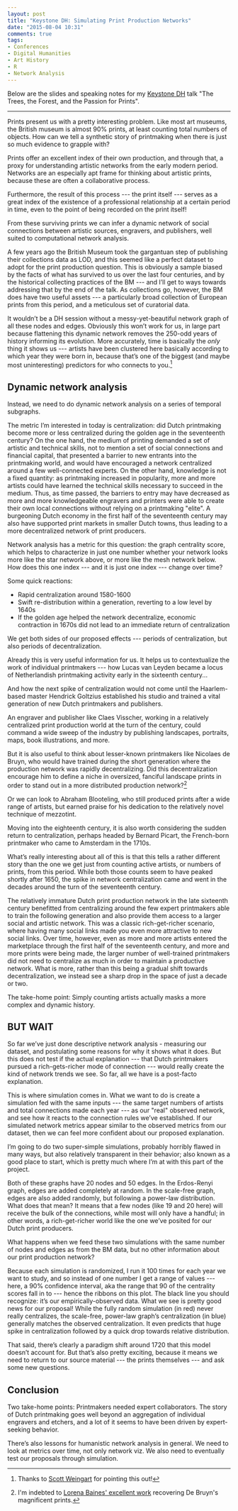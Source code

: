 ```yaml
---
layout: post
title: "Keystone DH: Simulating Print Production Networks"
date: "2015-08-04 10:31"
comments: true
tags:
- Conferences
- Digital Humanities
- Art History
- R
- Network Analysis
---
```


Below are the slides and speaking notes for my [Keystone DH][keydh] talk "The Trees, the Forest, and the Passion for Prints".

[keydh]: http://sceti.library.upenn.edu/KeystoneDH

<script async class="speakerdeck-embed" data-id="cfd91c6cf1a04bf4bdb13ae0b8a07e9a" data-ratio="1.33333333333333" src="//speakerdeck.com/assets/embed.js"></script>

***

<script async class="speakerdeck-embed" data-slide="2" data-id="cfd91c6cf1a04bf4bdb13ae0b8a07e9a" data-ratio="1.33333333333333" src="//speakerdeck.com/assets/embed.js"></script>

Prints present us with a pretty interesting problem. Like most art museums, the
British museum is almost 90% prints, at least counting total numbers of objects.
How can we tell a synthetic story of printmaking when there is just so much
evidence to grapple with?

<script async class="speakerdeck-embed" data-slide="6" data-id="cfd91c6cf1a04bf4bdb13ae0b8a07e9a" data-ratio="1.33333333333333" src="//speakerdeck.com/assets/embed.js"></script>

Prints offer an excellent index of their own production, and through that, a
proxy for understanding artistic networks from the early modern period. Networks
are an especially apt frame for thinking about artistic prints, because these
are often a collaborative process.

<script async class="speakerdeck-embed" data-slide="8" data-id="cfd91c6cf1a04bf4bdb13ae0b8a07e9a" data-ratio="1.33333333333333" src="//speakerdeck.com/assets/embed.js"></script>

Furthermore, the result of this process --- the print itself --- serves as a
great index of the existence of a professional relationship at a certain period
in time, even to the point of being recorded on the print itself!

<script async class="speakerdeck-embed" data-slide="9" data-id="cfd91c6cf1a04bf4bdb13ae0b8a07e9a" data-ratio="1.33333333333333" src="//speakerdeck.com/assets/embed.js"></script>

From these surviving prints we can infer a dynamic network of social connections
between artistic sources, engravers, and publishers, well suited to
computational network analysis.

<script async class="speakerdeck-embed" data-slide="10" data-id="cfd91c6cf1a04bf4bdb13ae0b8a07e9a" data-ratio="1.33333333333333" src="//speakerdeck.com/assets/embed.js"></script>

A few years ago the British Museum took the gargantuan step of publishing their
collections data as LOD, and this seemed like a perfect dataset to adopt for the
print production question. This is obviously a sample biased by the facts of
what has survived to us over the last four centuries, and by the historical
collecting practices of the BM --- and I’ll get to ways towards addressing that
by the end of the talk. As collections go, however, the BM does have two useful
assets --- a particularly broad collection of European prints from this period,
and a meticulous set of curatorial data.

<script async class="speakerdeck-embed" data-slide="11" data-id="cfd91c6cf1a04bf4bdb13ae0b8a07e9a" data-ratio="1.33333333333333" src="//speakerdeck.com/assets/embed.js"></script>

It wouldn’t be a DH session without a messy-yet-beautiful network graph of all
these nodes and edges. Obviously this won’t work for us, in large part because
flattening this dynamic network removes the 250-odd years of history informing
its evolution. More accurately, time is basically the _only_ thing it shows us ---
artists have been clustered here basically according to which year they were
born in, because that’s one of the biggest (and maybe most uninteresting)
predictors for who connects to you.[^scott]

[^scott]: Thanks to [Scott Weingart](http://www.scottbot.net/) for pointing this out!

## Dynamic network analysis

<script async class="speakerdeck-embed" data-slide="12" data-id="cfd91c6cf1a04bf4bdb13ae0b8a07e9a" data-ratio="1.33333333333333" src="//speakerdeck.com/assets/embed.js"></script>

Instead, we need to do dynamic network analysis on a series of temporal
subgraphs.

<script async class="speakerdeck-embed" data-slide="13" data-id="cfd91c6cf1a04bf4bdb13ae0b8a07e9a" data-ratio="1.33333333333333" src="//speakerdeck.com/assets/embed.js"></script>

The metric I’m interested in today is centralization: did Dutch printmaking
become more or less centralized during the golden age in the seventeenth
century? On the one hand, the medium of printing demanded a set of artistic and
technical skills, not to mention a set of social connections and financial
capital, that presented a barrier to new entrants into the printmaking world,
and would have encouraged a network centralized around a few well-connected
experts. On the other hand, knowledge is not a fixed quantity: as printmaking
increased in popularity, more and more artists could have learned the technical
skills necessary to succeed in the medium. Thus, as time passed, the barriers to
entry may have decreased as more and more knowledgeable engravers and printers
were able to create their own local connections without relying on a printmaking
"elite". A burgeoning Dutch economy in the first half of the seventeenth century
may also have supported print markets in smaller Dutch towns, thus leading to a
more decentralized network of print producers.

<script async class="speakerdeck-embed" data-slide="14" data-id="cfd91c6cf1a04bf4bdb13ae0b8a07e9a" data-ratio="1.33333333333333" src="//speakerdeck.com/assets/embed.js"></script>

Network analysis has a metric for this question: the graph centrality score,
which helps to characterize in just one number whether your network looks more
like the star network above, or more like the mesh network below. How does this
one index --- and it is just one index --- change over time?

<script async class="speakerdeck-embed" data-slide="16" data-id="cfd91c6cf1a04bf4bdb13ae0b8a07e9a" data-ratio="1.33333333333333" src="//speakerdeck.com/assets/embed.js"></script>

Some quick reactions:

- Rapid centralization around 1580-1600
- Swift re-distribution within a generation, reverting to a low level by 1640s
- If the golden age helped the network decentralize, economic contraction in 1670s did not lead to an immediate return of centralization

We get both sides of our proposed effects --- periods of centralization, but
also periods of decentralization.

<script async class="speakerdeck-embed" data-slide="17" data-id="cfd91c6cf1a04bf4bdb13ae0b8a07e9a" data-ratio="1.33333333333333" src="//speakerdeck.com/assets/embed.js"></script>

Already this is very useful information for us. It helps us to contextualize the
work of individual printmakers --- how Lucas van Leyden became a locus of
Netherlandish printmaking activity early in the sixteenth century...

<script async class="speakerdeck-embed" data-slide="18" data-id="cfd91c6cf1a04bf4bdb13ae0b8a07e9a" data-ratio="1.33333333333333" src="//speakerdeck.com/assets/embed.js"></script>

And how the next spike of centralization would not come until the Haarlem-based
master Hendrick Goltzius established his studio and trained a vital generation
of new Dutch printmakers and publishers.

<script async class="speakerdeck-embed" data-slide="19" data-id="cfd91c6cf1a04bf4bdb13ae0b8a07e9a" data-ratio="1.33333333333333" src="//speakerdeck.com/assets/embed.js"></script>

An engraver and publisher like Claes Visscher, working in a relatively
centralized print production world at the turn of the century, could command a
wide sweep of the industry by publishing landscapes, portraits, maps, book
illustrations, and more.

<script async class="speakerdeck-embed" data-slide="20" data-id="cfd91c6cf1a04bf4bdb13ae0b8a07e9a" data-ratio="1.33333333333333" src="//speakerdeck.com/assets/embed.js"></script>

But it is also useful to think about lesser-known printmakers like Nicolaes de
Bruyn, who would have trained during the short generation where the production
network was rapidly decentralizing. Did this decentralization encourage him to
define a niche in oversized, fanciful landscape prints in order to stand out in
a more distributed production network?[^bruyn]

[^bruyn]: I'm indebted to [Lorena Baines' excellent work](http://www.hollstein.com/nicolaes-de-bruyn-part-i.html) recovering De Bruyn's magnificent prints.

<script async class="speakerdeck-embed" data-slide="21" data-id="cfd91c6cf1a04bf4bdb13ae0b8a07e9a" data-ratio="1.33333333333333" src="//speakerdeck.com/assets/embed.js"></script>

Or we can look to Abraham Blooteling, who still produced prints after a wide
range of artists, but earned praise for his dedication to the relatively novel
technique of mezzotint.

<script async class="speakerdeck-embed" data-slide="22" data-id="cfd91c6cf1a04bf4bdb13ae0b8a07e9a" data-ratio="1.33333333333333" src="//speakerdeck.com/assets/embed.js"></script>

Moving into the eighteenth century, it is also worth considering the sudden
return to centralization, perhaps headed by Bernard Picart, the French-born
printmaker who came to Amsterdam in the 1710s.

<script async class="speakerdeck-embed" data-slide="23" data-id="cfd91c6cf1a04bf4bdb13ae0b8a07e9a" data-ratio="1.33333333333333" src="//speakerdeck.com/assets/embed.js"></script>

What’s really interesting about all of this is that this tells a rather
different story than the one we get just from counting active artists, or
numbers of prints, from this period. While both those counts seem to have peaked
shortly after 1650, the spike in network centralization came and went in the
decades around the turn of the seventeenth century.

The relatively immature Dutch print production network in the late sixteenth
century benefitted from centralizing around the few expert printmakers able to
train the following generation and also provide them access to a larger social
and artistic network. This was a classic rich-get-richer scenario, where having
many social links made you even more attractive to new social links. Over time,
however, even as more and more artists entered the marketplace through the first
half of the seventeenth century, and more and more prints were being made, the
larger number of well-trained printmakers did not need to centralize as much in
order to maintain a productive network. What is more, rather than this being a
gradual shift towards decentralization, we instead see a sharp drop in the space
of just a decade or two.

<script async class="speakerdeck-embed" data-slide="24" data-id="cfd91c6cf1a04bf4bdb13ae0b8a07e9a" data-ratio="1.33333333333333" src="//speakerdeck.com/assets/embed.js"></script>

The take-home point: Simply counting artists actually masks a more complex and
dynamic history.

## BUT WAIT

<script async class="speakerdeck-embed" data-slide="25" data-id="cfd91c6cf1a04bf4bdb13ae0b8a07e9a" data-ratio="1.33333333333333" src="//speakerdeck.com/assets/embed.js"></script>

So far we’ve just done descriptive network analysis - measuring our dataset, and
postulating some reasons for why it shows what it does. But this does not test
if the actual explanation --- that Dutch printmakers pursued a rich-gets-richer
mode of connection --- would really create the kind of network trends we see. So
far, all we have is a post-facto explanation.

<script async class="speakerdeck-embed" data-slide="26" data-id="cfd91c6cf1a04bf4bdb13ae0b8a07e9a" data-ratio="1.33333333333333" src="//speakerdeck.com/assets/embed.js"></script>

This is where simulation comes in. What we want to do is create a simulation fed
with the same inputs --- the same target numbers of artists and total
connections made each year --- as our "real" observed network, and see how it
reacts to the connection rules we’ve established. If our simulated network
metrics appear similar to the observed metrics from our dataset, then we can
feel more confident about our proposed explanation.

<script async class="speakerdeck-embed" data-slide="27" data-id="cfd91c6cf1a04bf4bdb13ae0b8a07e9a" data-ratio="1.33333333333333" src="//speakerdeck.com/assets/embed.js"></script>

I’m going to do two super-simple simulations, probably horribly flawed in many
ways, but also relatively transparent in their behavior; also known as a good
place to start, which is pretty much where I’m at with this part of the project.

Both of these graphs have 20 nodes and 50 edges. In the Erdos-Renyi graph, edges
are added completely at random. In the scale-free graph, edges are also added
randomly, but following a power-law distribution. What does that mean? It means
that a few nodes (like 19 and 20 here) will receive the bulk of the connections,
while most will only have a handful; in other words, a rich-get-richer world
like the one we’ve posited for our Dutch print producers.

What happens when we feed these two simulations with the same number of nodes
and edges as from the BM data, but no other information about our print
production network?

<script async class="speakerdeck-embed" data-slide="28" data-id="cfd91c6cf1a04bf4bdb13ae0b8a07e9a" data-ratio="1.33333333333333" src="//speakerdeck.com/assets/embed.js"></script>

Because each simulation is randomized, I run it 100 times for each year we want
to study, and so instead of one number I get a range of values --- here, a 90%
confidence interval, aka the range that 90 of the centrality scores fall in to ---
hence the ribbons on this plot. The black line you should recognize: it’s our
empirically-observed data. What we see is pretty good news for our proposal!
While the fully random simulation (in red) never really centralizes, the
scale-free, power-law graph’s centralization (in blue) generally matches the
observed centralization. It even predicts that huge spike in centralization
followed by a quick drop towards relative distribution.

That said, there’s clearly a paradigm shift around 1720 that this model doesn’t
account for. But that’s also pretty exciting, because it means we need to return
to our source material --- the prints themselves --- and ask some new questions.

<script async class="speakerdeck-embed" data-slide="29" data-id="cfd91c6cf1a04bf4bdb13ae0b8a07e9a" data-ratio="1.33333333333333" src="//speakerdeck.com/assets/embed.js"></script>

## Conclusion

Two take-home points: Printmakers needed expert collaborators. The story of
Dutch printmaking goes well beyond an aggregation of individual engravers and
etchers, and a lot of it seems to have been driven by expert-seeking behavior.

<script async class="speakerdeck-embed" data-slide="30" data-id="cfd91c6cf1a04bf4bdb13ae0b8a07e9a" data-ratio="1.33333333333333" src="//speakerdeck.com/assets/embed.js"></script>

There’s also lessons for humanistic network analysis in general. We need to look
at metrics over time, not only network viz. We also need to eventually test our
proposals through simulation.
